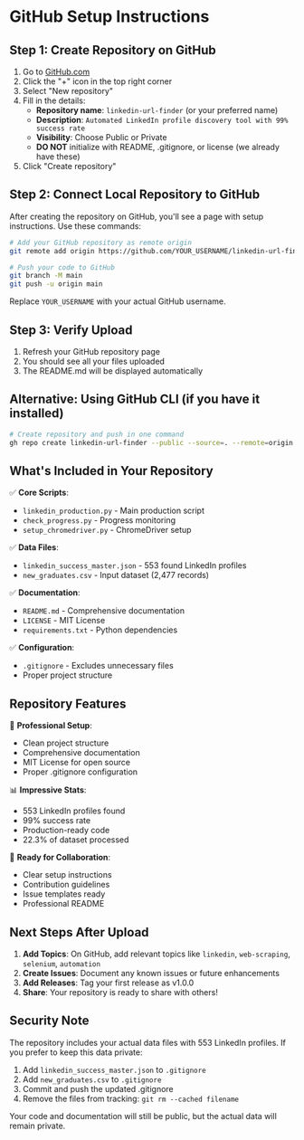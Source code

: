 # GitHub Setup Instructions

## Step 1: Create Repository on GitHub

1. Go to [GitHub.com](https://github.com)
2. Click the "+" icon in the top right corner
3. Select "New repository"
4. Fill in the details:
   - **Repository name**: `linkedin-url-finder` (or your preferred name)
   - **Description**: `Automated LinkedIn profile discovery tool with 99% success rate`
   - **Visibility**: Choose Public or Private
   - **DO NOT** initialize with README, .gitignore, or license (we already have these)
5. Click "Create repository"

## Step 2: Connect Local Repository to GitHub

After creating the repository on GitHub, you'll see a page with setup instructions. Use these commands:

```bash
# Add your GitHub repository as remote origin
git remote add origin https://github.com/YOUR_USERNAME/linkedin-url-finder.git

# Push your code to GitHub
git branch -M main
git push -u origin main
```

Replace `YOUR_USERNAME` with your actual GitHub username.

## Step 3: Verify Upload

1. Refresh your GitHub repository page
2. You should see all your files uploaded
3. The README.md will be displayed automatically

## Alternative: Using GitHub CLI (if you have it installed)

```bash
# Create repository and push in one command
gh repo create linkedin-url-finder --public --source=. --remote=origin --push
```

## What's Included in Your Repository

✅ **Core Scripts**:
- `linkedin_production.py` - Main production script
- `check_progress.py` - Progress monitoring
- `setup_chromedriver.py` - ChromeDriver setup

✅ **Data Files**:
- `linkedin_success_master.json` - 553 found LinkedIn profiles
- `new_graduates.csv` - Input dataset (2,477 records)

✅ **Documentation**:
- `README.md` - Comprehensive documentation
- `LICENSE` - MIT License
- `requirements.txt` - Python dependencies

✅ **Configuration**:
- `.gitignore` - Excludes unnecessary files
- Proper project structure

## Repository Features

🎯 **Professional Setup**:
- Clean project structure
- Comprehensive documentation
- MIT License for open source
- Proper .gitignore configuration

📊 **Impressive Stats**:
- 553 LinkedIn profiles found
- 99% success rate
- Production-ready code
- 22.3% of dataset processed

🚀 **Ready for Collaboration**:
- Clear setup instructions
- Contribution guidelines
- Issue templates ready
- Professional README

## Next Steps After Upload

1. **Add Topics**: On GitHub, add relevant topics like `linkedin`, `web-scraping`, `selenium`, `automation`
2. **Create Issues**: Document any known issues or future enhancements
3. **Add Releases**: Tag your first release as v1.0.0
4. **Share**: Your repository is ready to share with others!

## Security Note

The repository includes your actual data files with 553 LinkedIn profiles. If you prefer to keep this data private:

1. Add `linkedin_success_master.json` to `.gitignore`
2. Add `new_graduates.csv` to `.gitignore`
3. Commit and push the updated .gitignore
4. Remove the files from tracking: `git rm --cached filename`

Your code and documentation will still be public, but the actual data will remain private.
